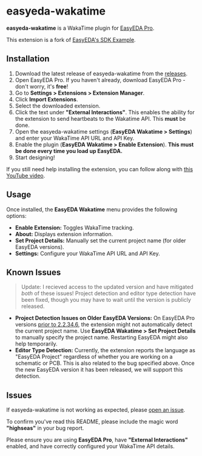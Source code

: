 # easyeda-wakatime

**easyeda-wakatime** is a WakaTime plugin for [EasyEDA Pro](https://pro.easyeda.com/).

This extension is a fork of [EasyEDA's SDK Example](https://github.com/easyeda/pro-api-sdk).

## Installation

1. Download the latest release of easyeda-wakatime from the [releases](https://github.com/radeeyate/easyeda-wakatime/releases).
2. Open EasyEDA Pro. If you haven't already, download EasyEDA Pro - don't worry, it's **free**!
3. Go to **Settings > Extensions > Extension Manager**.
4. Click **Import Extensions**.
5. Select the downloaded extension.
6. Click the text under **"External Interactions"**. This enables the ability for the extension to send heartbeats to the Wakatime API. This **must** be done.
7. Open the easyeda-wakatime settings (**EasyEDA Wakatime > Settings**) and enter your WakaTime API URL and API Key.
8. Enable the plugin (**EasyEDA Wakatime > Enable Extension**). **This must be done every time you load up EasyEDA.**
9. Start designing!

If you still need help installing the extension, you can follow along with [this YouTube video](https://youtu.be/reHCB_J-Snk).

## Usage

Once installed, the **EasyEDA Wakatime** menu provides the following options:

* **Enable Extension:** Toggles WakaTime tracking.
* **About:** Displays extension information.
* **Set Project Details:** Manually set the current project name (for older EasyEDA versions).
* **Settings:** Configure your WakaTime API URL and API Key.

## Known Issues

> Update: I recieved access to the updated version and have mitigated *both* of these issues! Project detection and editor type detection have been fixed, though you may have to wait until the version is publicly released.

* **Project Detection Issues on Older EasyEDA Versions:** On EasyEDA Pro versions [prior to 2.2.34.6](https://github.com/easyeda/pro-api-sdk/issues/11#issuecomment-2556131855), the extension might not automatically detect the current project name. Use **EasyEDA Wakatime > Set Project Details** to manually specify the project name. Restarting EasyEDA might also help temporarily.
* **Editor Type Detection:** Currently, the extension reports the language as "EasyEDA Project" regardless of whether you are working on a schematic or PCB. This is also related to the bug specified above. Once the new EasyEDA version it has been released, we will support this detection.

## Issues

If easyeda-wakatime is not working as expected, please [open an issue](https://github.com/radeeyate/easyeda-wakatime/issues).

To confirm you've read this README, please include the magic word **"highseas"** in your bug report.

Please ensure you are using **EasyEDA Pro**, have **"External Interactions"** enabled, and have correctly configured your WakaTime API details.
